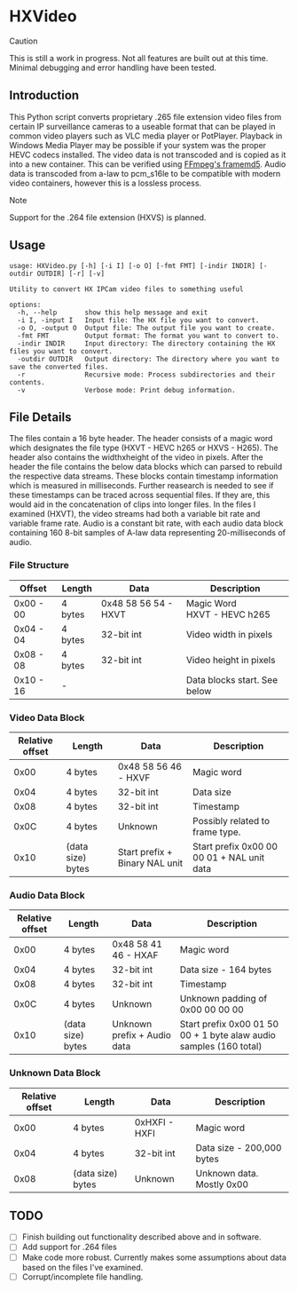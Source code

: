 # HXVideo

> [!CAUTION]
This is still a work in progress. Not all features are built out at this time. Minimal debugging and error handling have been tested.

## Introduction
This Python script converts proprietary .265 file extension video files from certain IP surveillance cameras to a useable format that can be played in common video players such as VLC media player or PotPlayer. Playback in Windows Media Player may be possible
if your system was the proper HEVC codecs installed. The video data is not transcoded and is copied as it into a new container. This can be verified using [FFmpeg's framemd5](https://trac.ffmpeg.org/wiki/framemd5%20Intro%20and%20HowTo). Audio data is transcoded from a-law to pcm_s16le to be compatible with modern video containers, however this is a lossless process. 

>[!NOTE]
>Support for the .264 file extension (HXVS) is planned.

## Usage

```
usage: HXVideo.py [-h] [-i I] [-o O] [-fmt FMT] [-indir INDIR] [-outdir OUTDIR] [-r] [-v]

Utility to convert HX IPCam video files to something useful

options:
  -h, --help       show this help message and exit
  -i I, -input I   Input file: The HX file you want to convert.
  -o O, -output O  Output file: The output file you want to create.
  -fmt FMT         Output format: The format you want to convert to.
  -indir INDIR     Input directory: The directory containing the HX files you want to convert.
  -outdir OUTDIR   Output directory: The directory where you want to save the converted files.
  -r               Recursive mode: Process subdirectories and their contents.
  -v               Verbose mode: Print debug information.

  ```


## File Details
The files contain a 16 byte header. The header consists of a magic word which designates the file type (HXVT - HEVC h265 or HXVS - H265). The header also contains the widthxheight of the video in pixels.
After the header the file contains the below data blocks which can parsed to rebuild the respective data streams. These blocks contain timestamp information which is measured in milliseconds. Further reasearch is needed to see if these timestamps can be traced across sequential files. If they are, this would aid in the concatenation of clips into longer files. In the files I examined (HXVT), the video streams had both a variable bit rate and variable frame rate. Audio is a constant bit rate, with each audio data block containing 160 8-bit samples of A-law data representing 20-milliseconds of audio.

### File Structure
|   Offset      |    Length     |  Data                     |  Description              |
|---------      |--------       |---------------            |---                        |
|   0x00 - 00   |  4 bytes      |   0x48 58 56 54 - HXVT    |   Magic Word <br> HXVT - HEVC h265                    |
|   0x04 - 04   |  4 bytes      |   32-bit int              |   Video width in pixels   |
|   0x08 - 08   |  4 bytes      |   32-bit int              |   Video height in pixels  |
|   0x10 - 16   |  -            |                           |   Data blocks start. See below       |

### Video Data Block
| Relative offset   |   Length              |   Data                            |   Description             |
|---                |---                    |---                                |---                        |
|   0x00            |   4 bytes             |  0x48 58 56 46 - HXVF             |   Magic word              |
|   0x04            |   4 bytes             |   32-bit int                      |   Data size               |
|   0x08            |   4 bytes             |   32-bit int                      |   Timestamp               |
|   0x0C            |   4 bytes             |   Unknown                         |   Possibly related to frame type.  |   
|   0x10            |   (data size) bytes   |   Start prefix + Binary NAL unit  |   Start prefix 0x00 00 00 01 + NAL unit data  |

### Audio Data Block
| Relative offset   |   Length              |   Data                            |   Description             |
|---                |---                    |---                                |---                        |
|   0x00            |   4 bytes             |  0x48 58 41 46 - HXAF             |   Magic word              |
|   0x04            |   4 bytes             |   32-bit int                      |   Data size - 164 bytes   |
|   0x08            |   4 bytes             |   32-bit int                      |   Timestamp               |
|   0x0C            |   4 bytes             |   Unknown                         |   Unknown padding of 0x00 00 00 00  |   
|   0x10            |   (data size) bytes   |   Unknown prefix + Audio data     |   Start prefix 0x00 01 50 00 + 1 byte alaw audio samples (160 total)  |

### Unknown Data Block
| Relative offset   |   Length              |   Data                            |   Description             |
|---                |---                    |---                                |---                        |
|   0x00            |   4 bytes             |  0xHXFI - HXFI                    |   Magic word              |
|   0x04            |   4 bytes             |   32-bit int                      |   Data size - 200,000 bytes   |
|   0x08            |   (data size) bytes   |   Unknown                         |   Unknown data. Mostly 0x00   |


## TODO
- [ ] Finish building out functionality described above and in software.
- [ ] Add support for .264 files
- [ ] Make code more robust. Currently makes some assumptions about data based on the files I've examined.
- [ ] Corrupt/incomplete file handling.
